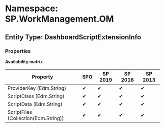 # Namespace: SP.WorkManagement.OM
## Entity Type: DashboardScriptExtensionInfo

### Properties

**Availability matrix**

Property | SPO | SP 2019 | SP 2016 | SP 2013
----------|-----|---------|---------|--------
ProviderKey (Edm.String) | ✔ | ✔ | ✔ | ✔
ScriptClass (Edm.String) | ✔ | ✔ | ✔ | ✔
ScriptData (Edm.String) | ✔ | ✔ | ✔ | ✔
ScriptFiles (Collection(Edm.String)) | ✔ | ✔ | ✔ | ✔

